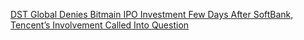 [DST Global Denies Bitmain IPO Investment Few Days After SoftBank, Tencent’s Involvement Called Into Question](https://cointelegraph.com/news/dst-global-denies-bitmain-ipo-investment-few-days-after-softbank-tencents-involvement-called-into-question)